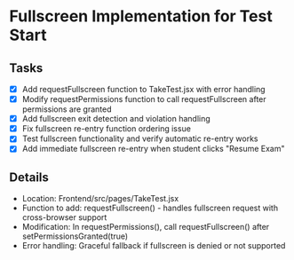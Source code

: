 # Fullscreen Implementation for Test Start

## Tasks
- [x] Add requestFullscreen function to TakeTest.jsx with error handling
- [x] Modify requestPermissions function to call requestFullscreen after permissions are granted
- [x] Add fullscreen exit detection and violation handling
- [x] Fix fullscreen re-entry function ordering issue
- [x] Test fullscreen functionality and verify automatic re-entry works
- [x] Add immediate fullscreen re-entry when student clicks "Resume Exam"

## Details
- Location: Frontend/src/pages/TakeTest.jsx
- Function to add: requestFullscreen() - handles fullscreen request with cross-browser support
- Modification: In requestPermissions(), call requestFullscreen() after setPermissionsGranted(true)
- Error handling: Graceful fallback if fullscreen is denied or not supported
